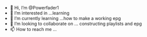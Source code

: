 - 👋 Hi, I’m @Powerfader1
- 👀 I’m interested in ...learning
- 🌱 I’m currently learning ...how to make a working epg
- 💞️ I’m looking to collaborate on ... constructing playlists and epg
- 📫 How to reach me ...

<!---
Powerfader1/Powerfader1 is a ✨ special ✨ repository because its `README.md` (this file) appears on your GitHub profile.
You can click the Preview link to take a look at your changes.
--->
